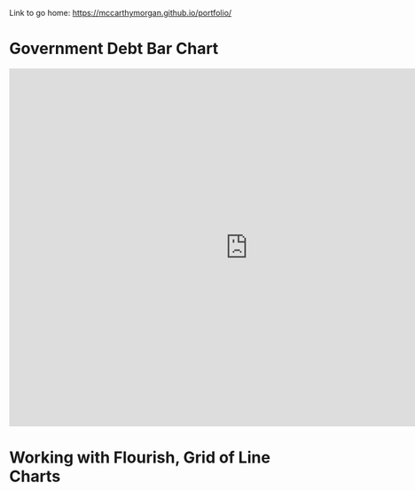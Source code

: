 Link to go home: https://mccarthymorgan.github.io/portfolio/

# Government Debt Bar Chart

<iframe src="https://data.oecd.org/chart/6BlF" width="860" height="645" style="border: 0" mozallowfullscreen="true" webkitallowfullscreen="true" allowfullscreen="true"><a href="https://data.oecd.org/chart/6BlF" target="_blank">OECD Chart: General government debt, Total, % of GDP, Annual, 2018</a></iframe>

# Working with Flourish, Grid of Line Charts

<div class="flourish-embed flourish-chart" data-src="visualisation/8566260"><script src="https://public.flourish.studio/resources/embed.js"></script></div>
